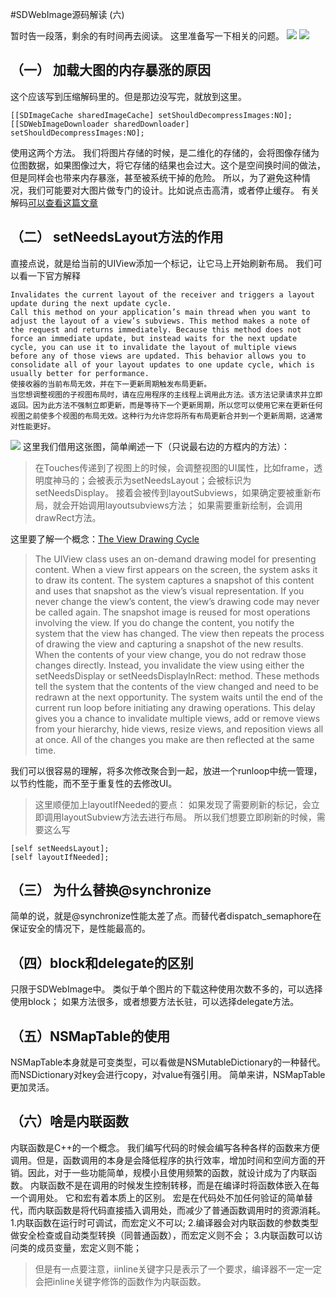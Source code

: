 #SDWebImage源码解读 (六)

暂时告一段落，剩余的有时间再去阅读。
这里准备写一下相关的问题。
![](https://ws4.sinaimg.cn/large/006tNbRwly1fw9j22ymlpj310c0qwtj1.jpg)
![](https://ws4.sinaimg.cn/large/006tNbRwly1fw9j2i2012j31e40inae0.jpg)
## （一） 加载大图的内存暴涨的原因
这个应该写到压缩解码里的。但是那边没写完，就放到这里。
```
[[SDImageCache sharedImageCache] setShouldDecompressImages:NO];
[[SDWebImageDownloader sharedDownloader] setShouldDecompressImages:NO];
```
使用这两个方法。
我们将图片存储的时候，是二维化的存储的，会将图像存储为位图数据，如果图像过大，将它存储的结果也会过大。这个是空间换时间的做法，但是同样会也带来内存暴涨，甚至被系统干掉的危险。
所以，为了避免这种情况，我们可能要对大图片做专门的设计。比如说点击高清，或者停止缓存。
有关解码[可以查看这篇文章](http://blog.leichunfeng.com/blog/2017/02/20/talking-about-the-decompression-of-the-image-in-ios/)
## （二） setNeedsLayout方法的作用
直接点说，就是给当前的UIView添加一个标记，让它马上开始刷新布局。
我们可以看一下官方解释
```
Invalidates the current layout of the receiver and triggers a layout update during the next update cycle.
Call this method on your application’s main thread when you want to adjust the layout of a view’s subviews. This method makes a note of the request and returns immediately. Because this method does not force an immediate update, but instead waits for the next update cycle, you can use it to invalidate the layout of multiple views before any of those views are updated. This behavior allows you to consolidate all of your layout updates to one update cycle, which is usually better for performance.
使接收器的当前布局无效，并在下一更新周期触发布局更新。
当您想调整视图的子视图布局时，请在应用程序的主线程上调用此方法。该方法记录请求并立即返回。因为此方法不强制立即更新，而是等待下一个更新周期，所以您可以使用它来在更新任何视图之前使多个视图的布局无效。这种行为允许您将所有布局更新合并到一个更新周期，这通常对性能更好。
```
![](https://ws4.sinaimg.cn/large/006tNbRwly1fw9l4lop5ej30yu0icqeu.jpg)
这里我们借用这张图，简单阐述一下（只说最右边的方框内的方法）：
> 在Touches传递到了视图上的时候，会调整视图的UI属性，比如frame，透明度神马的；会被表示为setNeedsLayout；会被标识为setNeedsDisplay。
> 接着会被传到layoutSubviews，如果确定要被重新布局，就会开始调用layoutsubviews方法；
> 如果需要重新绘制，会调用drawRect方法。

这里要了解一个概念：[The View Drawing Cycle](https://developer.apple.com/library/archive/documentation/WindowsViews/Conceptual/ViewPG_iPhoneOS/WindowsandViews/WindowsandViews.html#//apple_ref/doc/uid/TP40009503-CH2-SW9)

>The UIView class uses an on-demand drawing model for presenting content. When a view first appears on the screen, the system asks it to draw its content. The system captures a snapshot of this content and uses that snapshot as the view’s visual representation. If you never change the view’s content, the view’s drawing code may never be called again. The snapshot image is reused for most operations involving the view. If you do change the content, you notify the system that the view has changed. The view then repeats the process of drawing the view and capturing a snapshot of the new results.
When the contents of your view change, you do not redraw those changes directly. Instead, you invalidate the view using either the setNeedsDisplay or setNeedsDisplayInRect: method. These methods tell the system that the contents of the view changed and need to be redrawn at the next opportunity. The system waits until the end of the current run loop before initiating any drawing operations. This delay gives you a chance to invalidate multiple views, add or remove views from your hierarchy, hide views, resize views, and reposition views all at once. All of the changes you make are then reflected at the same time.

我们可以很容易的理解，将多次修改聚合到一起，放进一个runloop中统一管理，以节约性能，而不至于重复性的去修改UI。
> 这里顺便加上layoutIfNeeded的要点：
 如果发现了需要刷新的标记，会立即调用layoutSubview方法去进行布局。
 所以我们想要立即刷新的时候，需要这么写
 ```
[self setNeedsLayout];
[self layoutIfNeeded];
 ```
 
## （三） 为什么替换@synchronize
简单的说，就是@synchronize性能太差了点。而替代者dispatch_semaphore在保证安全的情况下，是性能最高的。

## （四）block和delegate的区别
只限于SDWebImage中。
类似于单个图片的下载这种使用次数不多的，可以选择使用block；
如果方法很多，或者想要方法长驻，可以选择delegate方法。

## （五）NSMapTable的使用
NSMapTable本身就是可变类型，可以看做是NSMutableDictionary的一种替代。
而NSDictionary对key会进行copy，对value有强引用。
简单来讲，NSMapTable更加灵活。
## （六）啥是内联函数
内联函数是C++的一个概念。
我们编写代码的时候会编写各种各样的函数来方便调用。但是，函数调用的本身是会降低程序的执行效率，增加时间和空间方面的开销。因此，对于一些功能简单，规模小且使用频繁的函数，就设计成为了内联函数。
内联函数不是在调用的时候发生控制转移，而是在编译时将函数体嵌入在每一个调用处。
它和宏有着本质上的区别。
宏是在代码处不加任何验证的简单替代，而内联函数是将代码直接插入调用处，而减少了普通函数调用时的资源消耗。
1.内联函数在运行时可调试，而宏定义不可以;
2.编译器会对内联函数的参数类型做安全检查或自动类型转换（同普通函数），而宏定义则不会； 
3.内联函数可以访问类的成员变量，宏定义则不能； 

> 但是有一点要注意，iinline关键字只是表示了一个要求，编译器不一定一定会把inline关键字修饰的函数作为内联函数。


 



